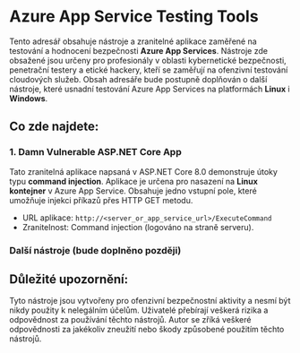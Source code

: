 # Azure App Service Testing Tools

Tento adresář obsahuje nástroje a zranitelné aplikace zaměřené na testování a hodnocení bezpečnosti **Azure App Services**. Nástroje zde obsažené jsou určeny pro profesionály v oblasti kybernetické bezpečnosti, penetrační testery a etické hackery, kteří se zaměřují na ofenzivní testování cloudových služeb. Obsah adresáře bude postupně doplňován o další nástroje, které usnadní testování Azure App Services na platformách **Linux** i **Windows**.

## Co zde najdete:

### 1. Damn Vulnerable ASP.NET Core App
Tato zranitelná aplikace napsaná v ASP.NET Core 8.0 demonstruje útoky typu **command injection**. Aplikace je určena pro nasazení na **Linux kontejner** v Azure App Service. Obsahuje jedno vstupní pole, které umožňuje injekci příkazů přes HTTP GET metodu.

- URL aplikace: `http://<server_or_app_service_url>/ExecuteCommand`
- Zranitelnost: Command injection (logováno na straně serveru).

### Další nástroje (bude doplněno později)

## Důležité upozornění:

Tyto nástroje jsou vytvořeny pro ofenzivní bezpečnostní aktivity a nesmí být nikdy použity k nelegálním účelům. Uživatelé přebírají veškerá rizika a odpovědnost za používání těchto nástrojů. Autor se zříká veškeré odpovědnosti za jakékoliv zneužití nebo škody způsobené použitím těchto nástrojů.